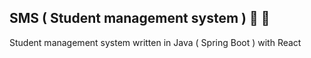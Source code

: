 ## SMS ( Student management system ) :tada: :rocket:
Student management system written in Java ( Spring Boot ) with React